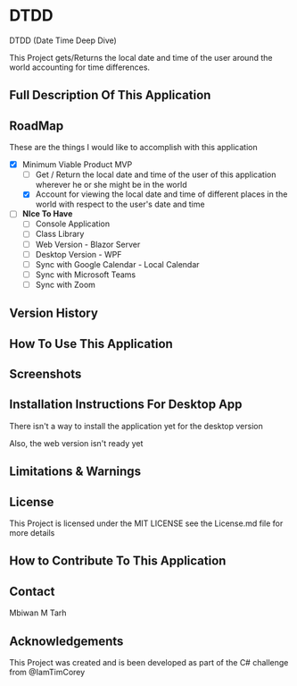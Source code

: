 # DTDD
DTDD (Date Time Deep Dive) 

This Project gets/Returns the local date and time of the user around the world accounting for time differences.

## Full Description Of This Application

## RoadMap
These are the things I would like to accomplish with this application
- [x] Minimum Viable Product MVP 
  - [ ] Get / Return the local date and time of the user of this application wherever he or she might be in the world
  - [x] Account for viewing the local date and time of different places in the world with respect to the user's date and time
- [ ] **NIce To Have**
	- [ ] Console Application 
	- [ ] Class Library
	- [ ] Web Version - Blazor Server
	- [ ] Desktop Version - WPF
	- [ ] Sync with Google Calendar - Local Calendar
	- [ ] Sync with Microsoft Teams
	- [ ] Sync with Zoom

## Version History

## How To Use This Application

## Screenshots

## Installation Instructions For Desktop App
There isn't a way to install the application yet for the desktop version

Also, the web version isn't ready yet

## Limitations & Warnings

## License
This Project is licensed under the MIT LICENSE 
see the License.md file for more details


## How to Contribute To This Application

## Contact 
Mbiwan M Tarh

## Acknowledgements
This Project was created and is been developed as part of the C# challenge from @IamTimCorey


